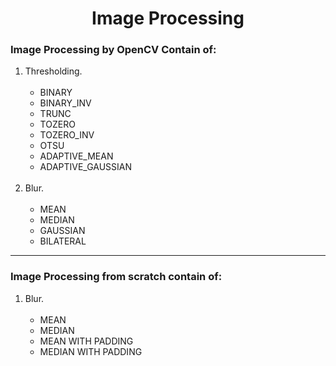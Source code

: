 <h1 align="center"> Image Processing </h1>

<h3>Image Processing by OpenCV Contain of: </h3>

<ol><li> Thresholding. <br><br>

* BINARY 
* BINARY_INV 
* TRUNC 
* TOZERO 
* TOZERO_INV
* OTSU
* ADAPTIVE_MEAN
* ADAPTIVE_GAUSSIAN <br><br>

<li> Blur. <br><br>
  
* MEAN
* MEDIAN
* GAUSSIAN
* BILATERAL
  
 </ol>
 
<hr><h3>Image Processing from scratch contain of:</h3>

 <ol><li> Blur. <br><br>
  
* MEAN
* MEDIAN
* MEAN WITH PADDING
* MEDIAN WITH PADDING
  </ol>
